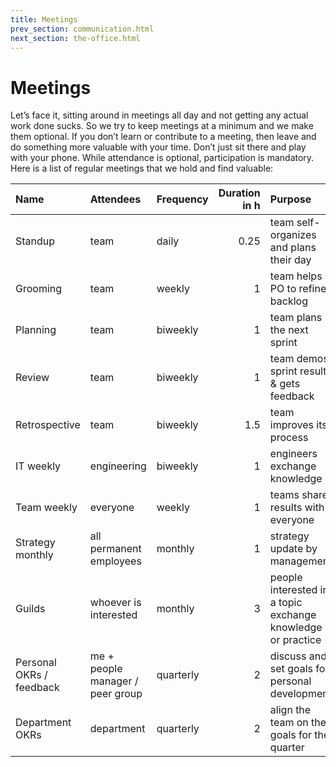 ```yaml
---
title: Meetings
prev_section: communication.html
next_section: the-office.html
---
```


# Meetings

Let’s face it, sitting around in meetings all day and not getting any actual work done sucks. So we try to keep meetings at a minimum and we make them optional. If you don’t learn or contribute to a meeting, then leave and do something more valuable with your time. Don’t just sit there and play with your phone. While attendance is optional, participation is mandatory. Here is a list of regular meetings that we hold and find valuable:


| Name             | Attendees   | Frequency | Duration in h | Purpose                                   |
|:-----------------|:------------|:----------|--------------:|:------------------------------------------|
| Standup          | team        | daily     |          0.25 | team self-organizes and plans their day   |
| Grooming         | team        | weekly    |             1 | team helps PO to refine backlog           |
| Planning         | team        | biweekly  |             1 | team plans the next sprint                |
| Review           | team        | biweekly  |             1 | team demos sprint results & gets feedback |
| Retrospective    | team        | biweekly  |           1.5 | team improves its process                 |
| IT weekly        | engineering | biweekly  |             1 | engineers exchange knowledge              |
| Team weekly      | everyone    | weekly    |             1 | teams share results with everyone         |
| Strategy monthly | all permanent employees | monthly |   1 | strategy update by management             |
| Guilds    | whoever is interested | monthly |     3 | people interested in a topic exchange knowledge or practice |
| Personal OKRs / feedback | me + people manager / peer group | quarterly | 2 | discuss and set goals for personal development |
| Department OKRs  | department  | quarterly |             2 | align the team on the goals for the quarter |
